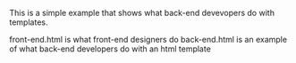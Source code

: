 This is a simple example that shows what back-end devevopers do with templates.

front-end.html is what front-end designers do
back-end.html is an example of what back-end developers do with an html template
